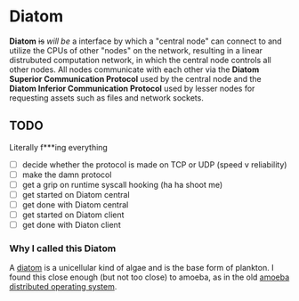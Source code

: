 # Diatom

**Diatom** ~~is~~ _will be_ a interface by which a "central node" can
connect to and utilize the CPUs of other "nodes" on the network,
resulting in a linear distrubuted computation network, in which the
central node controls all other nodes. All nodes communicate with
each other via the **Diatom Superior Communication Protocol** used by
the central node and the **Diatom Inferior Communication Protocol**
used by lesser nodes for requesting assets such as files and network
sockets.

## TODO

Literally f***ing everything

 - [ ] decide whether the protocol is made on TCP or UDP (speed v
 reliability)
 - [ ] make the damn protocol
 - [ ] get a grip on runtime syscall hooking (ha ha shoot me)
 - [ ] get started on Diatom central
 - [ ] get done with Diatom central
 - [ ] get started on Diatom client
 - [ ] get done with Diaton client

### Why I called this Diatom

A [diatom](https://diatoms.org/what-are-diatoms) is a unicellular
kind of algae and is the base form of plankton. I found this close
enough (but not too close) to amoeba, as in the old [amoeba
distributed operating system](https://cs.vu.nl/pub/amoeba/amoeba.html).
